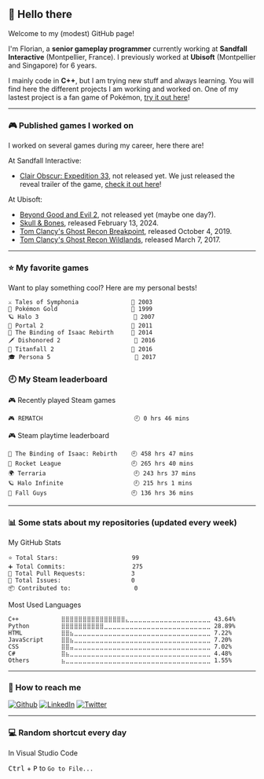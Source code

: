 ## 👋 Hello there

Welcome to my (modest) GitHub page!

I'm Florian, a **senior gameplay programmer** currently working at **Sandfall Interactive** (Montpellier, France). I previously worked at **Ubisoft** (Montpellier and Singapore) for 6 years.

I mainly code in **C++**, but I am trying new stuff and always learning. 
You will find here the different projects I am working and worked on.
One of my lastest project is a fan game of Pokémon, [try it out here](https://torresflo.github.io/Pokemon-Obsidian/)!

--------------------------------------

### 🎮 Published games I worked on
I worked on several games during my career, here there are!

At Sandfall Interactive:
- [Clair Obscur: Expedition 33](https://www.expedition33.com/), not released yet. 
We just released the reveal trailer of the game, [check it out here](https://www.youtube.com/watch?v=IDyqGZy78Ng)!

At Ubisoft:
- [Beyond Good and Evil 2](https://www.ubisoft.com/en-us/game/beyond-good-and-evil-2), not released yet (maybe one day?).
- [Skull & Bones](https://www.ubisoft.com/en-us/game/skull-and-bones), released February 13, 2024.
- [Tom Clancy's Ghost Recon Breakpoint](https://www.ubisoft.com/en-us/game/ghost-recon/breakpoint), released October 4, 2019.
- [Tom Clancy's Ghost Recon Wildlands](https://www.ubisoft.com/en-us/game/ghost-recon/breakpoint/wildlands), released March 7, 2017.

--------------------------------------

### ⭐ My favorite games
Want to play something cool? Here are my personal bests!

```text
⚔️ Tales of Symphonia               📅 2003
🧬 Pokémon Gold                     📅 1999
🪐 Halo 3                           📅 2007
🌌 Portal 2                         📅 2011
🎲 The Binding of Isaac Rebirth     📅 2014
🗡️ Dishonored 2                     📅 2016
📡 Titanfall 2                      📅 2016
🎓 Persona 5                        📅 2017
```
### 🕘 My Steam leaderboard

<!-- steam-box-recent start -->
🎮 Recently played Steam games
```text
🎮 REMATCH                          🕘 0 hrs 46 mins
```
<!-- Powered by https://github.com/torresflo/steam-box-for-readme . -->
<!-- steam-box-recent end -->

<!-- steam-box-playtime start -->
🎮 Steam playtime leaderboard
```text
🎲 The Binding of Isaac: Rebirth    🕘 458 hrs 47 mins
🚀 Rocket League                    🕘 265 hrs 40 mins
🌍 Terraria                         🕘 243 hrs 37 mins
🪐 Halo Infinite                    🕘 215 hrs 1 mins
🎪 Fall Guys                        🕘 136 hrs 36 mins
```
<!-- Powered by https://github.com/torresflo/steam-box-for-readme . -->
<!-- steam-box-playtime end -->

--------------------------------------

### 📊 Some stats about my repositories (updated every week)

<!-- github-stats-box start -->
My GitHub Stats
```text
⭐ Total Stars:                     99
➕ Total Commits:                   275
🔀 Total Pull Requests:             3
🚩 Total Issues:                    0
📦 Contributed to:                  0
```
<!-- Powered by https://github.com/torresflo/GitHub-Stats-Me. -->
<!-- github-stats-box end -->

<!-- language-stats-box start -->
Most Used Languages
```text
C++            ⣿⣿⣿⣿⣿⣿⣿⣿⣿⣿⣿⣿⣿⣿⣿⣄⣀⣀⣀⣀⣀⣀⣀⣀⣀⣀⣀⣀⣀⣀⣀⣀⣀⣀⣀ 43.64%
Python         ⣿⣿⣿⣿⣿⣿⣿⣿⣿⣿⣀⣀⣀⣀⣀⣀⣀⣀⣀⣀⣀⣀⣀⣀⣀⣀⣀⣀⣀⣀⣀⣀⣀⣀⣀ 28.89%
HTML           ⣿⣿⣦⣀⣀⣀⣀⣀⣀⣀⣀⣀⣀⣀⣀⣀⣀⣀⣀⣀⣀⣀⣀⣀⣀⣀⣀⣀⣀⣀⣀⣀⣀⣀⣀ 7.22%
JavaScript     ⣿⣿⣦⣀⣀⣀⣀⣀⣀⣀⣀⣀⣀⣀⣀⣀⣀⣀⣀⣀⣀⣀⣀⣀⣀⣀⣀⣀⣀⣀⣀⣀⣀⣀⣀ 7.20%
CSS            ⣿⣿⣤⣀⣀⣀⣀⣀⣀⣀⣀⣀⣀⣀⣀⣀⣀⣀⣀⣀⣀⣀⣀⣀⣀⣀⣀⣀⣀⣀⣀⣀⣀⣀⣀ 7.02%
C#             ⣿⣦⣀⣀⣀⣀⣀⣀⣀⣀⣀⣀⣀⣀⣀⣀⣀⣀⣀⣀⣀⣀⣀⣀⣀⣀⣀⣀⣀⣀⣀⣀⣀⣀⣀ 4.48%
Others         ⣦⣀⣀⣀⣀⣀⣀⣀⣀⣀⣀⣀⣀⣀⣀⣀⣀⣀⣀⣀⣀⣀⣀⣀⣀⣀⣀⣀⣀⣀⣀⣀⣀⣀⣀ 1.55%
```
<!-- Powered by https://github.com/torresflo/GitHub-Stats-Me. -->
<!-- language-stats-box end -->

--------------------------------------

### 📡 How to reach me
<a href="https://github.com/torresflo" target="_blank"><img alt="Github" src="https://img.shields.io/badge/github-%23121011.svg?style=for-the-badge&logo=github&logoColor=white" /></a>
<a href="https://www.linkedin.com/in/floriantorres/"><img alt="LinkedIn" src="https://img.shields.io/badge/linkedin-%230077B5.svg?style=for-the-badge&logo=linkedin&logoColor=white" /></a>
<a href="https://twitter.com/_torresflo_"><img alt="Twitter" src="https://img.shields.io/badge/twitter-%231DA1F2.svg?style=for-the-badge&logo=Twitter&logoColor=white" /></a>

--------------------------------------

### 💻 Random shortcut every day

<!-- shortcut-box start -->
In Visual Studio Code

<kbd>Ctrl</kbd> + <kbd>P</kbd> to `Go to File...`
<!-- Powered by https://github.com/torresflo/Shortcut-Me. -->
<!-- shortcut-box end -->
